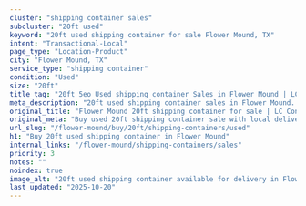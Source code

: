 ```yaml
---
cluster: "shipping container sales"
subcluster: "20ft used"
keyword: "20ft used shipping container for sale Flower Mound, TX"
intent: "Transactional-Local"
page_type: "Location-Product"
city: "Flower Mound, TX"
service_type: "shipping container"
condition: "Used"
size: "20ft"
title_tag: "20ft 5eo Used shipping container Sales in Flower Mound | LC Container"
meta_description: "20ft used shipping container sales in Flower Mound. Fast delivery, competitive pricing. Serving shipping containers area. Quote ID: EDL. Call (214) 524-4168 for your free quote today."
original_title: "Flower Mound 20ft shipping container for sale | LC Container"
original_meta: "Buy used 20ft shipping container sale with local delivery in Flower Mound, TX. LC Container — local Since 2003. Request a fast quote today."
url_slug: "/flower-mound/buy/20ft/shipping-containers/used"
h1: "Buy 20ft used shipping container in Flower Mound"
internal_links: "/flower-mound/shipping-containers/sales"
priority: 3
notes: ""
noindex: true
image_alt: "20ft used shipping container available for delivery in Flower Mound"
last_updated: "2025-10-20"
---
```


<!-- TODO: Add unique city/inventory copy, images, and internal links here. -->
